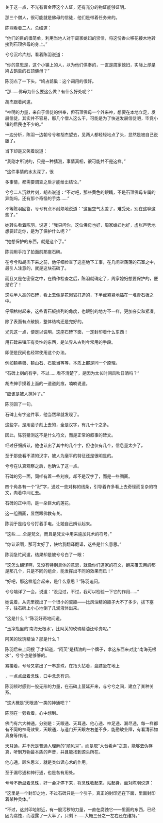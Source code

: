 关于这一点，不光有曹金萍这个人证，还有充分的物证能够证明。

那三个僧人，很可能就是佛母的信徒，他们是带着任务来的。

陈羽看着二人，总结道：

“他们的目的很简单，利用当地人对于周家媳妇的崇信，将这份香火移花接木地转接到石顶佛母的身上。”

兮兮沉吟片刻，看着陈羽说道：

“你的意思是，这个小镇上的人，以为他们供奉的，一直是周家媳妇，实际上却是鸠占鹊巢的石顶佛母？”

陈羽点了一下头，“鸠占鹊巢：这个词用的很好。

“那……佛母为什么要这么做？有什么好处呢？”

胡杰跟着问道。

“神明的力量，来自于信徒的供奉，但石顶佛母一个外来神，想要在本地立足，发展信徒，其实并不容易，那几个僧人这么干，可能是为了快速发展信徒吧，毕竟小镇的居民也不少的。”

一边分析，陈羽一边朝兮兮和胡杰望去，见两人都轻轻地点了头，显然是被自己说服了。

当下却是又笑着说道：

“我刚才所说的，只是一种猜测，事情真相，很可能并不是这样。”

“这件事情的水太深了，很

多事情，都需要调查之后才能给出结论。”

兮兮二人沉默片刻，胡杰说道：“不对吧，那些黄色的眼睛，不是石顶佛母专属的异能吗，还有那个奇怪的手势……”

不等陈羽回答，兮兮有点不耐烦地说道：“这里空气太差了，难受死，别在这聊这些了。”

她转头看着陈羽，说道：“我只问你，这位佛母也好，周家媳妇也好，虚张声势地想要赶走你，是为了保护什么呢？”

“她想保护的东西，就是这个了。”

陈羽用手拍了拍面前那座石碑。

在兮兮和胡杰下来之前，他仔细检查了这座地下工事，在几间空荡荡的石室之中，最引人注意的，就是这块石碑了。

而且又是在密室之中，在稍作检查之后，陈羽就确定了，周家媳妇想要保护的，便是它了！

这块半人高的石碑，看上去像是花岗岩打造的，下半截紧紧地插在一堆青石板之中。

仔细棺材起来，这些青石板排列的角度，也跟别的地方不一样，更加夯实和紧凑。

除了表面有点破损，整体结构还是完好的。

光凭这一点，便足以说明，这座石碑下面，一定封印着什么东西！

用石碑来镇压有灵性的东西，是法界从古到今常用的手段。

即便是民间也经常使用这个办法。

例如镇墓兽、镇山石、石敢当等等，本质上都是同一个原理。

“石碑上刻的有字，不过……看不清楚了，是因为太长时间风吹日晒吗？”

胡杰伸手摸着上面的一道道刻痕，喃喃说道。

“应该是被人抹掉了。”

陈羽回了一句。

石碑上有字这件事，他当然早就发现了。

这些字，是用凿子刻上去的，全是汉字，有几十个之多。

因此，陈羽猜测这不是什么符文，而是正常的叙事的碑文。

经过仔细辨认，他也认出了其中的几个字，但也仅有几个，信息量太少了。

至于那些看不清的汉字，被人为磨平的特征还是很明显的。

兮兮在认真观察之后，也确认了这一点。

石碑的另一面，同样有着一些刻痕，却不是汉字了，而是一些图画。

四个角各有一个“卍”字，通过一些对称的线条，引导着许多看上去奇怪而复杂的符文，向着中间汇去。

石碑的正中间，是一朵巨大的莲花。

这一组图画，显然跟佛教有关。

陈羽于是给兮兮打着手电，让她自己辨认起来。

“这些……全是梵文，而且是梵文中用来施加咒术的符号。”

“你认识啊，那可太好了，快给我翻译翻译，这些是什么意思。”

陈羽急忙问道，结果却是被兮兮白了一眼：

“这怎么翻译啊，又没有特别具体的意思，就像你们道家的符文，翻来覆去用的都是那几个，只是不同的组合，能发挥出不同的效果而已！”

“好吧，那这样组合起来，是什么意思？”陈羽追问。

兮兮端详了一会，说道：“没见过，不过，我可以检验一下它的作用……”

她说着，从兜里摸出了一个很小的瓷瓶——比风油精的瓶子大不了多少，拔下塞子，往石碑上小心地倒了几滴液体出来。

“这是什么？”陈羽好奇地问道。

“玉净瓶里的‘南海无根水’，比阿芙的玫瑰精油还珍贵呢。”

阿芙的玫瑰精油？那是什么？

陈羽后来上网搜 了才知道，“阿芙”是精油的一个牌子，拿这东西来对比“南海无根水”，兮兮也是够够的。

紧接着，兮兮又拿出了一串念珠，在指头拈着，盘膝坐在地上

，一点点盘着念珠，口中念念有词。

陈羽顿时感到一股无形的力量，在石碑上蔓延开来，与兮兮之间，建立了某种关系。

“这大概是‘天眼通’一类的神通吧？”

陈羽在一旁看着，心中想到。

佛门有六大神通，分别是：天眼通、天耳通、他心通、神足通、漏尽通，每一样都有不同的神奇效果，天眼通，与道门开天眼左右差不多，能勘破业障，有看清邪物真身等作用。

天耳通，并不光是普通人理解的“顺风耳”，而是取“大音希声”之意，能够去伪存真，听到万物最本质的声音，并且能找到源头所在。

他心通，顾名思义，就是类似读心术的作用。

至于漏尽通和神行通，也是各有用处。

兮兮不断盘着念珠，好一会才停下来，将念珠收起来，站起身，面对陈羽说道：

“这里是一个封印之地，不过石碑只是一个引子，真正的封印还在下面，里面封印着某种灵体。”

“不过，这封印地附近，有一股污秽的力量，一直在腐蚀它——里面的东西，已经因为腐蚀，而泄露了一大半了，只剩下……大概三分之一左右还在维持。”
